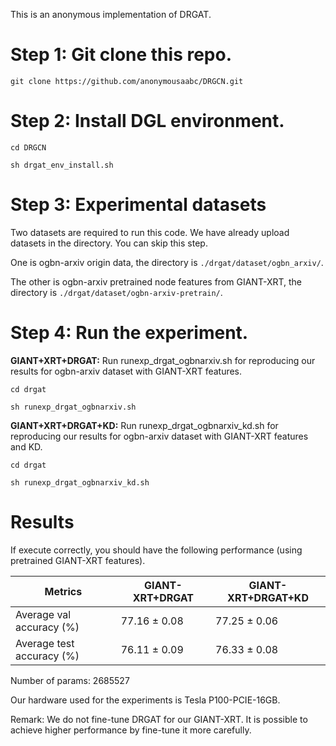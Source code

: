 This is an anonymous implementation of DRGAT.

# Step 1: Git clone this repo.


```shell
git clone https://github.com/anonymousaabc/DRGCN.git

```


# Step 2: Install DGL environment.


```shell
cd DRGCN

sh drgat_env_install.sh
```


# Step 3: Experimental datasets

Two datasets are required to run this code. We have already upload datasets in the directory. You can skip this step.

One is ogbn-arxiv origin data, the directory is `./drgat/dataset/ogbn_arxiv/`. 

The other is ogbn-arxiv pretrained node features from GIANT-XRT, the directory is `./drgat/dataset/ogbn-arxiv-pretrain/`.


# Step 4: Run the experiment.

**GIANT+XRT+DRGAT:** Run runexp_drgat_ogbnarxiv.sh for reproducing our results for ogbn-arxiv dataset with GIANT-XRT features.

```shell
cd drgat

sh runexp_drgat_ogbnarxiv.sh

```

**GIANT+XRT+DRGAT+KD:** Run runexp_drgat_ogbnarxiv_kd.sh for reproducing our results for ogbn-arxiv dataset with GIANT-XRT features and KD.

```shell
cd drgat

sh runexp_drgat_ogbnarxiv_kd.sh

```


# Results

If execute correctly, you should have the following performance (using pretrained GIANT-XRT features).

Metrics | GIANT-XRT+DRGAT	| GIANT-XRT+DRGAT+KD
-------- | ----- | -----
Average val accuracy (%) |	77.16 ± 0.08 |	77.25 ± 0.06
Average test accuracy (%) |	76.11 ± 0.09 |	76.33 ± 0.08

Number of params: 2685527

Our hardware used for the experiments is Tesla P100-PCIE-16GB.

Remark: We do not fine-tune DRGAT for our GIANT-XRT. It is possible to achieve higher performance by fine-tune it more carefully.



